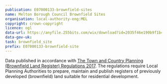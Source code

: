 ```yaml
---
publication: E07000133-brownfield-sites
name: Melton Borough Council Brownfield Sites
organisation: local-authority-eng:MEL
copyright: crown-copyright
licence: ogl
data-url: https://anyfile.255bits.com/wix/download?id=2035f46e190b9f1b4fa9180991d28a90
data-gov-uk: 
task: brownfield_site
prefix: E07000133-brownfield-site
---
```


Data published in accordance with [The Town and Country Planning (Brownfield Land Register) Regulations 2017](http://www.legislation.gov.uk/uksi/2017/403/contents/made).
The regulations require Local Planning Authorities to prepare, maintain and publish registers of previously developed (brownfield) land suitable for residential development.

